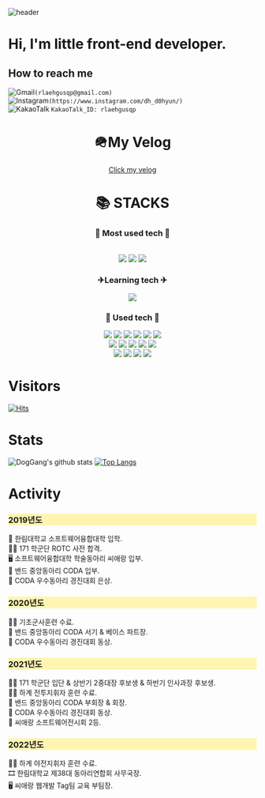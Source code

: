 ![header](https://capsule-render.vercel.app/api?type=waving&color=auto&height=300&section=header&text=DogGang&fontSize=90&animation=fadeIn&fontAlignY=38&desc=Welcome%20my%20github%20:%29&descAlignY=57&descAlign=62)
<br>

<h1>Hi, I'm little front-end developer.</h1>
<h2>How to reach me</h2>

![Gmail](https://img.shields.io/badge/Gmail-D14836?style=for-the-badge&logo=gmail&logoColor=white)`(rlaehgusqp@gmail.com)`</br>
![Instagram](https://img.shields.io/badge/dh_d0hyun-%23E4405F.svg?style=for-the-badge&logo=Instagram&logoColor=white)`(https://www.instagram.com/dh_d0hyun/)`</br>
![KakaoTalk](https://img.shields.io/badge/kakaotalk-ffcd00.svg?style=for-the-badge&logo=kakaotalk&logoColor=000000) `KakaoTalk_ID: rlaehgusqp`</br>

<div align=center><h1>🪖My Velog</h1></div>
<div align=center><a href="https://velog.io/@doggang/posts">Click my velog</a></div>
<div align=center><h1>📚 STACKS</h1></div>
<div align=center> 
  <h3>🚀 Most used tech 🚀</h3>
  <br>
  <img src="https://img.shields.io/badge/html5-E34F26?style=for-the-badge&logo=html5&logoColor=white"> 
  <img src="https://img.shields.io/badge/css-1572B6?style=for-the-badge&logo=css3&logoColor=white"> 
  <img src="https://img.shields.io/badge/javascript-F7DF1E?style=for-the-badge&logo=javascript&logoColor=black"> 
  
  <h3>✈Learning tech ✈</h3>
  <img src="https://img.shields.io/badge/react-61DAFB?style=for-the-badge&logo=react&logoColor=black"> 
  
  <h3>🚗 Used tech 🚗</h3>
  <img src="https://img.shields.io/badge/bootstrap-7952B3?style=for-the-badge&logo=bootstrap&logoColor=white">
  <img src="https://img.shields.io/badge/jquery-0769AD?style=for-the-badge&logo=jquery&logoColor=white">
  <img src="https://img.shields.io/badge/C-A8B9CC?style=for-the-badge&logo=C&logoColor=white">
  <img src="https://img.shields.io/badge/Unity-FFFFFF?style=for-the-badge&logo=Unity&logoColor=black">
  <img src="https://img.shields.io/badge/RStudio-75AADB?style=for-the-badge&logo=RStudio&logoColor=white">
  <img src="https://img.shields.io/badge/Dart-0175C2?style=for-the-badge&logo=Dart&logoColor=white">

  <br>
  <img src="https://img.shields.io/badge/oracle-F80000?style=for-the-badge&logo=oracle&logoColor=white"> 
  <img src="https://img.shields.io/badge/mysql-4479A1?style=for-the-badge&logo=mysql&logoColor=white"> 
  <img src="https://img.shields.io/badge/node.js-339933?style=for-the-badge&logo=Node.js&logoColor=white">
  <img src="https://img.shields.io/badge/apache tomcat-F8DC75?style=for-the-badge&logo=apachetomcat&logoColor=white">
  <img src="https://img.shields.io/badge/java-007396?style=for-the-badge&logo=java&logoColor=white"> 
  <br>
  <img src="https://img.shields.io/badge/python-3776AB?style=for-the-badge&logo=python&logoColor=white"> 
  <img src="https://img.shields.io/badge/flutter-02569B?style=for-the-badge&logo=flutter&logoColor=white">
  <img src="https://img.shields.io/badge/github-181717?style=for-the-badge&logo=github&logoColor=white">
  <img src="https://img.shields.io/badge/git-F05032?style=for-the-badge&logo=git&logoColor=white">
</div>

<h1>Visitors</h1>

  [![Hits](https://hits.seeyoufarm.com/api/count/incr/badge.svg?url=https%3A%2F%2Fgithub.com%2Fdoggang&count_bg=%2379C83D&title_bg=%233F3939&icon=&icon_color=%23E7E7E7&title=hits&edge_flat=false)](https://hits.seeyoufarm.com)
<h1>Stats</h1>

![DogGang's github stats](https://github-readme-stats.vercel.app/api?username=DogGang&show_icons=true&include_all_commits)
[![Top Langs](https://github-readme-stats.vercel.app/api/top-langs/?username=DogGang&layout=compact)](https://github.com/DogGang/github-readme-stats)

<h1>Activity</h1>
<h3 style='background-color: #fff5b1'>2019년도</h3>
🏫 한림대학교 소프트웨어융합대학 입학.<br>
💂‍♂️ 171 학군단 ROTC 사전 합격.<br>
🖥️ 소프트웨어융합대학 학술동아리 씨애랑 입부.<br>
🎸 밴드 중앙동아리 CODA 입부.<br>
🎸 CODA 우수동아리 경진대회 은상.<br>

<h3 style='background-color: #fff5b1'>2020년도</h3>
💂‍♂️ 기초군사훈련 수료.<br>
🎸 밴드 중앙동아리 CODA 서기 & 베이스 파트장.<br>
🎸 CODA 우수동아리 경진대회 동상.<br>

<h3 style='background-color: #fff5b1'>2021년도</h3>
💂‍♂️ 171 학군단 입단 & 상반기 2중대장 후보생 & 하반기 인사과장 후보생. <br>
💂‍♂️ 하계 전투지휘자 훈련 수료.<br>
🎸 밴드 중앙동아리 CODA 부회장 & 회장.<br>
🎸 CODA 우수동아리 경진대회 동상.<br>
🥈 씨애랑 소프트웨어전시회 2등.<br>

<h3 style='background-color: #fff5b1'>2022년도</h3>
💂‍♂️ 하계 야전지휘자 훈련 수료.<br>
🎞️ 한림대학교 제38대 동아리연합회 사무국장.<br>
🖥️ 씨애랑 웹개발 Tag팀 교육 부팀장.<br>
